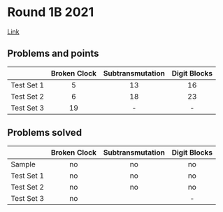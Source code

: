 # Round 1B 2021

[Link](https://codingcompetitions.withgoogle.com/codejam/round/0000000000435baf)

## Problems and points

|            | Broken Clock | Subtransmutation | Digit Blocks |
|------------|:------------:|:----------------:|:------------:|
| Test Set 1 |      5       |        13        |      16      |
| Test Set 2 |      6       |        18        |      23      |
| Test Set 3 |      19      |        -         |      -       |

## Problems solved

|            | Broken Clock | Subtransmutation | Digit Blocks |
|------------|:------------:|:----------------:|:------------:|
| Sample     |      no      |        no        |      no      |
| Test Set 1 |      no      |        no        |      no      |
| Test Set 2 |      no      |        no        |      no      |
| Test Set 3 |      no      |                  |      -       |

